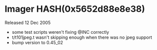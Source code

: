# Imager HASH(0x5652d88e8e38)

Released 12 Dec 2005

- some test scripts weren't fixing @INC correctly
- t/t101jpeg.t wasn't skipping enough when there was no jpeg support
- bump version to 0.45_02